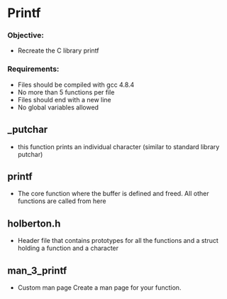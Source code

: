 # Printf
### Objective:
* Recreate the C library printf
### Requirements:
* Files should be compiled with gcc 4.8.4
* No more than 5 functions per file
* Files should end with a new line
* No global variables allowed
## _putchar
* this function prints an individual character (similar to standard library putchar)
## printf
* The core function where the buffer is defined and freed. All other functions are called from here

## holberton.h
* Header file that contains prototypes for all the functions and a struct holding a function and a character
## man_3_printf
* Custom man page Create a man page for your function.
